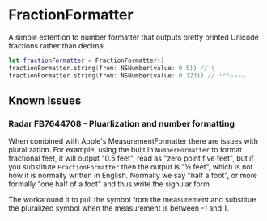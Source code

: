 # FractionFormatter

A simple extention to number formatter that outputs pretty printed Unicode fractions rather than decimal.

```swift
let fractionFormatter = FractionFormatter()
fractionFormatter.string(from: NSNumber(value: 0.5)) // ½
fractionFormatter.string(from: NSNumber(value: 0.123)) // ¹²³⁄₁₀₀₀
```

## Known Issues

### Radar FB7644708 - Pluarlization and number formatting

When combined with Apple's MeasurementFormatter there are issues with pluralization. For example, using the built in `NumberFormatter` to format fractional feet, it will output "0.5 feet", read as "zero point five feet", but if you substitute `FractionFormatter` then the output is "½ feet", which is not how it is normally written in English. Normally we say "half a foot", or more formally "one half of a foot" and thus write the signular form.

The workaround it to pull the symbol from the measurement and substitue the pluralized symbol when the measurement is between -1 and 1.
